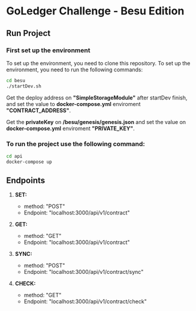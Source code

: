 # GoLedger Challenge - Besu Edition

## Run Project

### First set up the environment

To set up the environment, you need to clone this repository.
To set up the environment, you need to run the following commands:

```bash
cd besu
./startDev.sh
```

Get the deploy address on **"SimpleStorageModule"** after startDev finish, and set the value to **docker-compose.yml** enviroment **"CONTRACT_ADDRESS"**.

Get the **privateKey** on **/besu/genesis/genesis.json** and set the value on **docker-compose.yml** enviroment **"PRIVATE_KEY"**.

### To run the project use the following command:

```bash
cd api
docker-compose up
```

## Endpoints
1. **SET:**
	- method: "POST"
	- Endpoint: "localhost:3000/api/v1/contract"

2. **GET:**
	- method: "GET"
	- Endpoint: "localhost:3000/api/v1/contract"

3. **SYNC:**
	- method: "POST"
	- Endpoint: "localhost:3000/api/v1/contract/sync"

4. **CHECK:**
	- method: "GET"
	- Endpoint: "localhost:3000/api/v1/contract/check"

